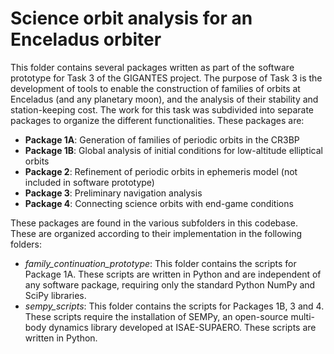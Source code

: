 # Science orbit analysis for an Enceladus orbiter
This folder contains several packages written as part of the software prototype for Task 3 of the GIGANTES project. The purpose of Task 3 is the development of tools to enable the construction of families of orbits at Enceladus (and any planetary moon), and the analysis of their stability and station-keeping cost. The work for this task was subdivided into separate packages to organize the different functionalities. These packages are:

* **Package 1A**: Generation of families of periodic orbits in the CR3BP
* **Package 1B**: Global analysis of initial conditions for low-altitude elliptical orbits
* **Package 2**: Refinement of periodic orbits in ephemeris model (not included in software prototype)
* **Package 3**: Preliminary navigation analysis
* **Package 4**: Connecting science orbits with end-game conditions

These packages are found in the various subfolders in this codebase. These are organized according to their implementation in the following folders:

* *family_continuation_prototype*: This folder contains the scripts for Package 1A. These scripts are written in Python and are independent of any software package, requiring only the standard Python NumPy and SciPy libraries.
* *sempy_scripts*: This folder contains the scripts for Packages 1B, 3 and 4. These scripts require the installation of SEMPy, an open-source multi-body dynamics library developed at ISAE-SUPAERO. These scripts are written in Python.
